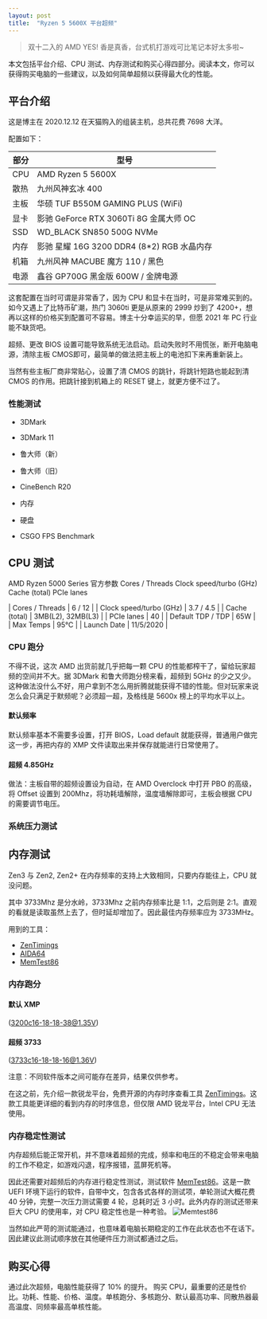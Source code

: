 ```yaml
---
layout: post
title:  "Ryzen 5 5600X 平台超频"
---
```


> 双十二入的 AMD YES! 香是真香，台式机打游戏可比笔记本好太多啦~

本文包括平台介绍、CPU 测试、内存测试和购买心得四部分。阅读本文，你可以获得购买电脑的一些建议，以及如何简单超频以获得最大化的性能。

## 平台介绍
这是博主在 2020.12.12 在天猫购入的组装主机，总共花费 7698 大洋。

配置如下：

| 部分 | 型号 |
| --- | --- |
| CPU | AMD Ryzen 5 5600X |
| 散热 | 九州风神玄冰 400 |
| 主板 | 华硕 TUF B550M GAMING PLUS (WiFi) |
| 显卡 | 影驰 GeForce RTX 3060Ti 8G 金属大师 OC |
| SSD | WD_BLACK SN850 500G NVMe |
| 内存 | 影驰 星耀 16G 3200 DDR4 (8*2) RGB 水晶内存 |
| 机箱 | 九州风神 MACUBE 魔方 110 / 黑色 |  
| 电源 | 鑫谷 GP700G 黑金版 600W / 金牌电源 |

这套配置在当时可谓是非常香了，因为 CPU 和显卡在当时，可是非常难买到的。如今又遇上了比特币矿潮，热门 3060ti 更是从原来的 2999 炒到了 4200+，想再以这样的价格买到配置可不容易。博主十分幸运买的早，但愿 2021 年 PC 行业能不缺货吧。

超频、更改 BIOS 设置可能导致系统无法启动。启动失败时不用慌张，断开电脑电源，清除主板 CMOS即可，最简单的做法把主板上的电池扣下来再重新装上。

当然有些主板厂商非常贴心，设置了清 CMOS 的跳针，将跳针短路也能起到清 CMOS 的作用。把跳针接到机箱上的 RESET 键上，就更方便不过了。

### 性能测试

* 3DMark 

* 3DMark 11 

* 鲁大师（新）

* 鲁大师（旧）

* CineBench R20

* 内存

* 硬盘

* CSGO FPS Benchmark


## CPU 测试
AMD Ryzen 5000 Series 官方参数
Cores / Threads	Clock speed/turbo (GHz)	Cache (total)	PCIe lanes 

| Cores / Threads | 6 / 12 |
| Clock speed/turbo (GHz) | 3.7 / 4.5 |
| Cache (total) | 3MB(L2), 32MB(L3) |
| PCIe lanes | 40 |
| Default TDP / TDP | 65W |
| Max Temps | 95℃ |
| Launch Date | 11/5/2020 |

### CPU 跑分
不得不说，这次 AMD 出货前就几乎把每一颗 CPU 的性能都榨干了，留给玩家超频的空间并不大。据 3DMark 和鲁大师跑分榜来看，超频到 5GHz 的少之又少。这种做法没什么不好，用户拿到不怎么用折腾就能获得不错的性能。但对玩家来说怎么会只满足于默频呢？必须超一超，及格线是 5600x 榜上的平均水平以上。

#### 默认频率
默认频率基本不需要多设置，打开 BIOS，Load default 就能获得，普通用户做完这一步，再把内存的 XMP 文件读取出来并保存就能进行日常使用了。

#### 超频 4.85GHz
做法：主板自带的超频设置设为自动，在 AMD Overclock 中打开 PBO 的高级，将 Offset 设置到 200Mhz，将功耗墙解除，温度墙解除即可，主板会根据 CPU 的需要调节电压。

### 系统压力测试


## 内存测试
Zen3 与 Zen2, Zen2+ 在内存频率的支持上大致相同，只要内存能往上，CPU 就没问题。

其中 3733Mhz 是分水岭，3733Mhz 之前内存频率比是 1:1，之后则是 2:1。直观的看就是读取虽然上去了，但时延却增加了。因此最佳内存频率应为 3733MHz。

用到的工具：
* [ZenTimings](https://zentimings.protonrom.com/) 
* [AIDA64](https://www.aida64.com/) 
* [MemTest86](https://www.memtest86.com/)

### 内存跑分
#### 默认 XMP
(3200c16-18-18-38@1.35V)

#### 超频 3733
(3733c16-18-18-16@1.36V)

注意：不同软件版本之间可能存在差异，结果仅供参考。

在这之前，先介绍一款锐龙平台，免费开源的内存时序查看工具 [ZenTimings](https://zentimings.protonrom.com/)。这款工具能更详细的看到内存的时序信息，但仅限 AMD 锐龙平台，Intel CPU 无法使用。

### 内存稳定性测试
内存超频后能正常开机，并不意味着超频的完成，频率和电压的不稳定会带来电脑的工作不稳定，如游戏闪退，程序报错，蓝屏死机等。

因此还需要对超频后的内存进行稳定性测试，测试软件 [MemTest86](https://www.memtest86.com/)。这是一款 UEFI 环境下运行的软件，自带中文，包含各式各样的测试项，单轮测试大概花费 40 分钟，完整一次压力测试需要 4 轮，总耗时近 3 小时。此外内存的测试还带来巨大 CPU 的使用率，对 CPU 稳定性也是一种考验。
![Memtest86]()

当然如此严苛的测试能通过，也意味着电脑长期稳定的工作在此状态也不在话下。因此建议此测试顺序放在其他硬件压力测试都通过之后。


## 购买心得
通过此次超频，电脑性能获得了 10% 的提升。
购买 CPU，最重要的还是性价比。功耗、性能、价格、温度。单核跑分、多核跑分、默认最高功率、同散热器最高温度、同频率最高单核性能。

